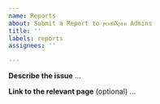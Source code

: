 ```yaml
---
name: Reports
about: Submit a Report to ⲣⲉⲙⲛ̀Ⲭⲏⲙⲓ Admins
title: ''
labels: reports
assignees: ''

---
```


**Describe the issue**
...


**Link to the relevant page** (optional)
...
